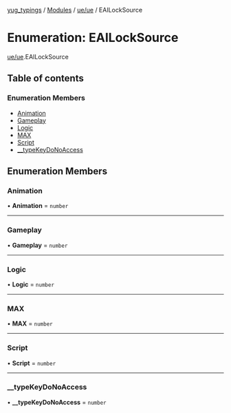 [yug_typings](../README.md) / [Modules](../modules.md) / [ue/ue](../modules/ue_ue.md) / EAILockSource

# Enumeration: EAILockSource

[ue/ue](../modules/ue_ue.md).EAILockSource

## Table of contents

### Enumeration Members

- [Animation](ue_ue.EAILockSource.md#animation)
- [Gameplay](ue_ue.EAILockSource.md#gameplay)
- [Logic](ue_ue.EAILockSource.md#logic)
- [MAX](ue_ue.EAILockSource.md#max)
- [Script](ue_ue.EAILockSource.md#script)
- [\_\_typeKeyDoNoAccess](ue_ue.EAILockSource.md#__typekeydonoaccess)

## Enumeration Members

### Animation

• **Animation** = `number`

___

### Gameplay

• **Gameplay** = `number`

___

### Logic

• **Logic** = `number`

___

### MAX

• **MAX** = `number`

___

### Script

• **Script** = `number`

___

### \_\_typeKeyDoNoAccess

• **\_\_typeKeyDoNoAccess** = `number`
